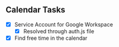## Calendar Tasks

- [x] Service Account for Google Workspace
  - [x] Resolved through auth.js file
- [x] Find free time in the calendar